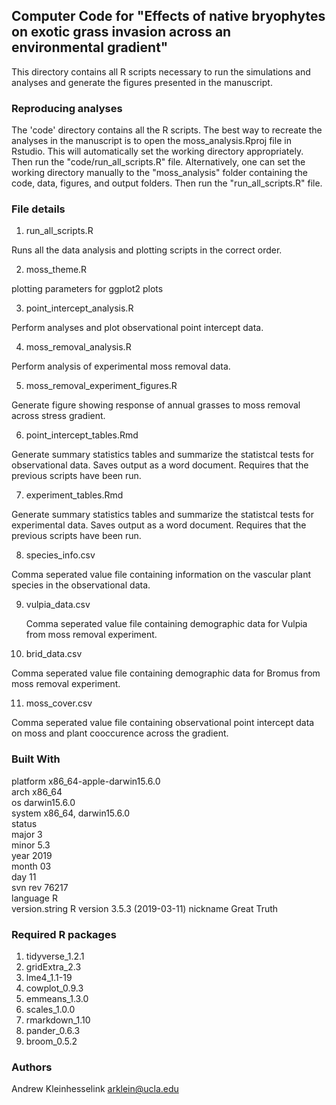## Computer Code for "Effects of native bryophytes on exotic grass invasion across an environmental gradient"

This directory contains all R scripts necessary to run the simulations and analyses and generate the figures presented in the manuscript. 

### Reproducing analyses 

The 'code' directory contains all the R scripts. The best way to recreate the analyses in the manuscript is to open the moss_analysis.Rproj file in Rstudio.  This will automatically set the working directory appropriately.  Then run the "code/run_all_scripts.R" file. Alternatively, one can set the working directory manually to the "moss_analysis" folder containing the code, data, figures, and output folders.  Then run the "run_all_scripts.R" file. 

### File details 

1. run_all_scripts.R

  Runs all the data analysis and plotting scripts in the correct order. 

2. moss_theme.R

  plotting parameters for ggplot2 plots 
  
3. point_intercept_analysis.R

  Perform analyses and plot observational point intercept data.  

4. moss_removal_analysis.R

  Perform analysis of experimental moss removal data. 

5. moss_removal_experiment_figures.R
 
  Generate figure showing response of annual grasses to moss removal across stress gradient. 
  
6. point_intercept_tables.Rmd

  Generate summary statistics tables and summarize the statistcal tests for observational data. Saves output as a word document.  Requires that the previous scripts have been run. 

7. experiment_tables.Rmd
  
  Generate summary statistics tables and summarize the statistcal tests for experimental data. Saves output as a word document.  Requires that the previous scripts have been run. 

8. species_info.csv

  Comma seperated value file containing information on the vascular plant species in the observational data. 

9. vulpia_data.csv

   Comma seperated value file containing demographic data for Vulpia from moss removal experiment. 
  
10. brid_data.csv

  Comma seperated value file  containing demographic data for Bromus from moss removal experiment. 
  
11. moss_cover.csv

  Comma seperated value file containing observational point intercept data on moss and plant cooccurence across the gradient. 

### Built With 

platform       x86_64-apple-darwin15.6.0   
arch           x86_64                      
os             darwin15.6.0                
system         x86_64, darwin15.6.0        
status                                     
major          3                           
minor          5.3                         
year           2019                        
month          03                          
day            11                          
svn rev        76217                       
language       R                           
version.string R version 3.5.3 (2019-03-11)
nickname       Great Truth 

### Required R packages 

1. tidyverse_1.2.1
2. gridExtra_2.3   
3. lme4_1.1-19  
4. cowplot_0.9.3
5. emmeans_1.3.0
6. scales_1.0.0
9. rmarkdown_1.10
10. pander_0.6.3
11. broom_0.5.2

### Authors 

Andrew Kleinhesselink 
arklein@ucla.edu 





